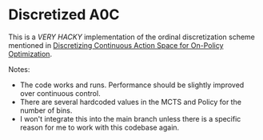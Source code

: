# Discretized A0C

This is a *VERY HACKY* implementation of the ordinal discretization scheme
 mentioned in
 [Discretizing Continuous Action Space for On-Policy Optimization](https://arxiv.org/pdf/1901.10500.pdf).

Notes:

- The code works and runs. Performance should be slightly improved over continuous control.  
- There are several hardcoded values in the MCTS and Policy for the number of bins.  
- I won't integrate this into the main branch unless there is a specific reason for me to work with this codebase again.  

